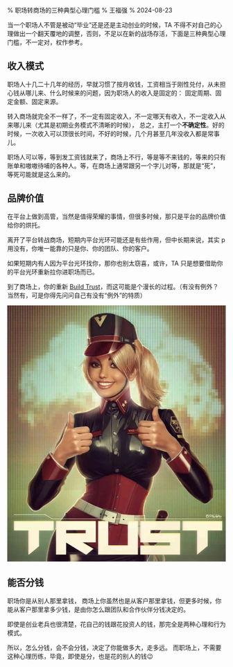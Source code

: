 % 职场转商场的三种典型心理门槛
% 王福强
% 2024-08-23

当一个职场人不管是被动“毕业”还是还是主动创业的时候，TA 不得不对自己的心理做出一个翻天覆地的调整，否则，不足以在新的战场存活，下面是三种典型心理门槛，不一定对，权作参考。

## 收入模式

职场人十几二十几年的经历，早就习惯了按月收钱，工资相当于刚性兑付，从未担心钱从哪儿来、什么时候来的问题，因为职场人的收入是固定的： 固定周期、固定金额、固定来源。 

转入商场就完全不一样了，不一定有固定收入，不一定哪天有收入，不一定收入从来哪儿来（尤其是初期业务模式不清晰的时候）， 总之，主打一个**不确定性**。好的时候，一次收入可以顶很长时间，不好的时候，几个月甚至几年没收入都是常事儿。

职场人可以等，等到发工资钱就来了，商场上不行，等是等不来钱的，等来的只有账单和嗷嗷待哺的各种人。等，在商场上通常跟另一个字儿对等，那就是“死”， 等死可能就是这么来的。

## 品牌价值

在平台上做到高管，当然是值得荣耀的事情，但很多时候，那只是平台的品牌价值给你的烘托。 

离开了平台转战商场，短期内平台光环可能还是有些作用，但中长期来说，其实 p 用没有，你唯一能靠的只是你、你的团队、你的客户。

如果短期内有人因为平台光环找你，那你也别太窃喜，或许，TA 只是想要借助你的平台光环重新拉你进职场而已。

到了商场上，你的重新 [Build Trust](https://kb.afoo.me/business/%E5%95%86%E4%B8%9A%E5%AD%A6%E5%BE%92/0000-build-trust/)，而这可能是个漫长的过程。（有没有例外？ 当然有，可是你得先问问自己有没有“例外”的特质）

![](./images/TRUST.jpg)

## 能否分钱

职场你是从别人那里拿钱， 商场上你虽然也是从客户那里拿钱，但更多时候，你能从客户那里拿多少钱，是由你怎么跟团队和合作伙伴分钱决定的。

即使是创业老兵也很清楚，花自己的钱跟花投资人的钱，那完全是两种心理和行为模式。

所以，怎么分钱，会不会分钱，决定了你能做多大，走多远。 而职场上，不需要这种心理历练，毕竟，即使是分，也是花的别人的钱😉









